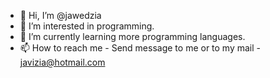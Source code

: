 - 👋 Hi, I’m @jawedzia
- 👀 I’m interested in programming.
- 🌱 I’m currently learning more programming languages.
- 📫 How to reach me - Send message to me or to my mail - javizia@hotmail.com

<!---
jawedzia/jawedzia is a ✨ special ✨ repository because its `README.md` (this file) appears on your GitHub profile.
You can click the Preview link to take a look at your changes.
--->
